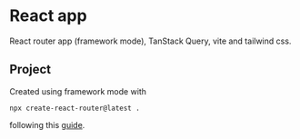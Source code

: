 # React app

React router app (framework mode), TanStack Query, vite and tailwind css.

## Project

Created using framework mode with

```
npx create-react-router@latest .
```

following this [guide](https://reactrouter.com/start/framework/installation).
